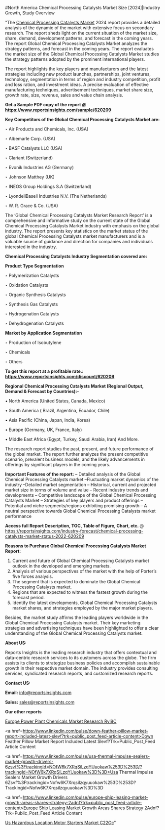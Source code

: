 #North America Chemical Processing Catalysts Market Size [2024]|Industry Growth, Study Overview

"The <a href=https://www.reportsinsights.com/sample/620209>Chemical Processing Catalysts Market</a> 2024 report provides a detailed analysis of the dynamic of the market with extensive focus on secondary research. The report sheds light on the current situation of the market size, share, demand, development patterns, and forecast in the coming years. The report Global Chemical Processing Catalysts Market analyzes the strategy patterns, and forecast in the coming years. The report evaluates the market size of the Global Chemical Processing Catalysts Market studies the strategy patterns adopted by the prominent international players.

The report highlights the key players and manufacturers and the latest strategies including new product launches, partnerships, joint ventures, technology, segmentation in terms of region and industry competition, profit and loss ration, and investment ideas. A precise evaluation of effective manufacturing techniques, advertisement techniques, market share size, growth rate, size, revenue, sales and value chain analysis.

<strong>Get a Sample PDF copy of the report @ <a href=https://www.reportsinsights.com/sample/620209 style=color:#0000ff;>https://www.reportsinsights.com/sample/620209</a></strong>

<strong>Key Competitors of the Global Chemical Processing Catalysts Market are:</strong>

‣ Air Products and Chemicals, Inc. (USA)

‣ Albemarle Corp. (USA)

‣ BASF Catalysts LLC (USA)

‣ Clariant (Switzerland)

‣ Evonik Industries AG (Germany)

‣ Johnson Matthey (UK)

‣ INEOS Group Holdings S.A (Switzerland)

‣ LyondellBasell Industries N.V. (The Netherlands)

‣ W. R. Grace & Co. (USA)

The ‘Global Chemical Processing Catalysts Market Research Report’ is a comprehensive and informative study on the current state of the Global Chemical Processing Catalysts Market industry with emphasis on the global industry. The report presents key statistics on the market status of the global Chemical Processing Catalysts market manufacturers and is a valuable source of guidance and direction for companies and individuals interested in the industry.

<strong>Chemical Processing Catalysts Industry Segmentation covered are:</strong>

<strong>Product Type Segmentation</strong>

‣    Polymerization Catalysts

‣ Oxidation Catalysts

‣ Organic Synthesis Catalysts

‣ Synthesis Gas Catalysts

‣ Hydrogenation Catalysts

‣ Dehydrogenation Catalysts

<strong>Market by Application Segmentation</strong>

‣   Production of Isobutylene

‣ Chemicals

‣ Others

<strong>To get this report at a profitable rate.: <a href=https://www.reportsinsights.com/discount/620209 style=color:#0000ff;>https://www.reportsinsights.com/discount/620209</a></strong>

<strong>Regional Chemical Processing Catalysts Market (Regional Output, Demand &amp; Forecast by Countries):-</strong>

• North America (United States, Canada, Mexico)

• South America ( Brazil, Argentina, Ecuador, Chile)

• Asia Pacific (China, Japan, India, Korea)

• Europe (Germany, UK, France, Italy)

• Middle East Africa (Egypt, Turkey, Saudi Arabia, Iran) And More.

The research report studies the past, present, and future performance of the global market. The report further analyzes the present competitive scenario, prevalent business models, and the likely advancements in offerings by significant players in the coming years.

<strong>Important Features of the report:</strong>
– Detailed analysis of the Global Chemical Processing Catalysts market
–Fluctuating market dynamics of the industry
–Detailed market segmentation
– Historical, current and projected market size in terms of volume and value
– Recent industry trends and developments
– Competitive landscape of the Global Chemical Processing Catalysts Market
– Strategies of key players and product offerings
– Potential and niche segments/regions exhibiting promising growth
– A neutral perspective towards Global Chemical Processing Catalysts market performance

<strong>Access full Report Description, TOC, Table of Figure, Chart, etc. </strong>@   <a href=https://reportsinsights.com/industry-forecast/chemical-processing-catalysts-market-status-2022-620209 style=color:#0000ff;>https://reportsinsights.com/industry-forecast/chemical-processing-catalysts-market-status-2022-620209</a>

<strong>Reasons to Purchase Global Chemical Processing Catalysts Market Report:</strong>
1. Current and future of Global Chemical Processing Catalysts market outlook in the developed and emerging markets.
2. Analysis of various perspectives of the market with the help of Porter’s five forces analysis.
3. The segment that is expected to dominate the Global Chemical Processing Catalysts market.
4. Regions that are expected to witness the fastest growth during the forecast period.
5. Identify the latest developments, Global Chemical Processing Catalysts market shares, and strategies employed by the major market players.

Besides, the market study affirms the leading players worldwide in the Global Chemical Processing Catalysts market. Their key marketing strategies and advertising techniques have been highlighted to offer a clear understanding of the Global Chemical Processing Catalysts market.

<strong><strong>About US</strong>:</strong>

Reports Insights is the leading research industry that offers contextual and data-centric research services to its customers across the globe. The firm assists its clients to strategize business policies and accomplish sustainable growth in their respective market domain. The industry provides consulting services, syndicated research reports, and customized research reports.

<strong>Contact US:</strong>

<p class=><b>Email:</b> <a href=mailto:info@reportsinsights.com>info@reportsinsights.com</a></p>
<p class=><b>Sales:</b> <a href=mailto:sales@reportsinsights.com>sales@reportsinsights.com</a></p>

<strong>Our other reports</strong>

<a href=https://www.linkedin.com/pulse/europe-power-plant-chemicals-market-research-rvl8c/>Europe Power Plant Chemicals Market Research Rvl8C</a>

<a href=https://www.linkedin.com/pulse/down-feather-pillow-market-report-included-latest-slevf?trk=public_post_feed-article-content>Down Feather Pillow Market Report Included Latest Slevf?Trk=Public_Post_Feed Article Content</a>

<a href=https://www.linkedin.com/pulse/usa-thermal-impulse-sealers-market-growth-drivers-6zsvf%3FtrackingId=NOfW6k7XRqSiLzqYUuokaw%253D%253D/?trackingId=NOfW6k7XRqSiLzqYUuokaw%3D%3D>Usa Thermal Impulse Sealers Market Growth Drivers 6Zsvf%3Ftrackingid=Nofw6K7Xrqsilzqyuuokaw%253D%253D?Trackingid=Nofw6K7Xrqsilzqyuuokaw%3D%3D</a>

<a href=https://www.linkedin.com/pulse/europe-ship-leasing-market-growth-areas-shares-strategy-2adnf?trk=public_post_feed-article-content>Europe Ship Leasing Market Growth Areas Shares Strategy 2Adnf?Trk=Public_Post_Feed Article Content</a>

<a href=https://www.linkedin.com/pulse/us-hazardous-location-motor-starters-market-c22oc/>Us Hazardous Location Motor Starters Market C22Oc</a>"
